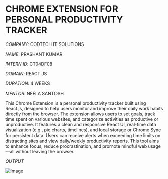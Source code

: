 # CHROME EXTENSION FOR PERSONAL PRODUCTIVITY TRACKER

*COMPANY*: CODTECH IT SOLUTIONS

*NAME*: PRASHANT KUMAR

*INTERN ID*: CT04DF08

*DOMAIN*: REACT JS

*DURATION*: 4 WEEKS

*MENTOR*: NEELA SANTOSH

This Chrome Extension is a personal productivity tracker built using React.js, designed to help users monitor and improve their daily work habits directly from the browser. The extension allows users to set goals, track time spent on various websites, and categorize activities as productive or unproductive. It features a clean and responsive React UI, real-time data visualization (e.g., pie charts, timelines), and local storage or Chrome Sync for persistent data. Users can receive alerts when exceeding time limits on distracting sites and view daily/weekly productivity reports. This tool aims to enhance focus, reduce procrastination, and promote mindful web usage—all without leaving the browser.

*OUTPUT*

![Image](https://github.com/user-attachments/assets/c9406e21-3f38-4e1d-8c54-d5f95b2d5b36)
